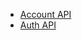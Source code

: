 * [Account API](https://bitbucket.org/joow/joowback/src/dd0620889e3da118aed5a88b0948e4f658b76eb8/doc/account.md?at=master)
* [Auth API](https://bitbucket.org/joow/joowback/src/29ca8b4b5d5822baf2d70dd06beea617b79aa6b6/doc/auth.md?at=master)
